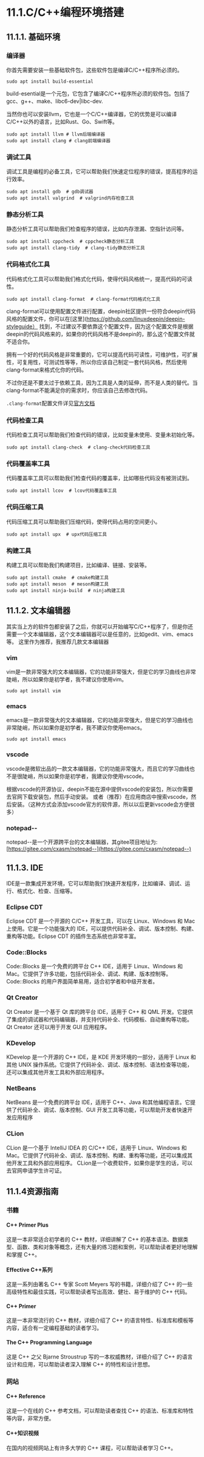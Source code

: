 # 11.1.C/C++编程环境搭建

## 11.1.1. 基础环境

### 编译器

你首先需要安装一些基础软件包，这些软件包是编译C/C++程序所必须的。

```Shell
sudo apt install build-essential
```

build-esential是一个元包，它包含了编译C/C++程序所必须的软件包。包括了gcc、g++、make、libc6-dev|libc-dev.

当然你也可以安装llvm，它也是一个C/C++编译器，它的优势是可以编译C/C++以外的语言，比如Rust、Go、Swift等。

```Shell
sudo apt install llvm # llvm后端编译器
sudo apt install clang # clang前端编译器
```

### 调试工具

调试工具是编程的必备工具，它可以帮助我们快速定位程序的错误，提高程序的运行效率。

```Shell
sudo apt install gdb  # gdb调试器
sudo apt install valgrind  # valgrind内存检查工具
```

### 静态分析工具

静态分析工具可以帮助我们检查程序的错误，比如内存泄漏、空指针访问等。

```Shell
sudo apt install cppcheck  # cppcheck静态分析工具
sudo apt install clang-tidy  # clang-tidy静态分析工具
```

### 代码格式化工具

代码格式化工具可以帮助我们格式化代码，使得代码风格统一，提高代码的可读性。

```Shell
sudo apt install clang-format  # clang-format代码格式化工具
```

clang-format可以使用配置文件进行配置，deepin社区提供一份符合deepin代码风格的配置文件，你可以在[这里](https://github.com/linuxdeepin/deepin-styleguide）
找到，不过建议不要依靠这个配置文件，因为这个配置文件是根据deepin的代码风格来的，如果你的代码风格不是deepin的，那么这个配置文件就不适合你。

拥有一个好的代码风格是非常重要的，它可以提高代码可读性，可维护性，可扩展性，可复用性，可测试性等等，所以你应该自己制定一套代码风格，然后使用clang-format来格式化你的代码。

不过你还是不要太过于依赖工具，因为工具是人类的延伸，而不是人类的替代。当clang-format不能满足你的需求时，你应该自己去修改代码。

`.clang-format`配置文件详见[官方文档](https://clang.llvm.org/docs/ClangFormatStyleOptions.html)

### 代码检查工具

代码检查工具可以帮助我们检查代码的错误，比如变量未使用、变量未初始化等。

```Shell
sudo apt install clang-check  # clang-check代码检查工具
```

### 代码覆盖率工具

代码覆盖率工具可以帮助我们检查代码的覆盖率，比如哪些代码没有被测试到。

```Shell
sudo apt install lcov  # lcov代码覆盖率工具
```

### 代码压缩工具

代码压缩工具可以帮助我们压缩代码，使得代码占用的空间更小。

```Shell
sudo apt install upx  # upx代码压缩工具
```

### 构建工具

构建工具可以帮助我们构建项目，比如编译、链接、安装等。

```Shell
sudo apt install cmake  # cmake构建工具
sudo apt install meson  # meson构建工具
sudo apt install ninja-build  # ninja构建工具
```

## 11.1.2. 文本编辑器

其实当上方的软件包都安装了之后，你就可以开始编写C/C++程序了，但是你还需要一个文本编辑器，这个文本编辑器可以是任意的，比如gedit、vim、emacs等。
这里作为推荐，我推荐几款文本编辑器

### vim

vim是一款非常强大的文本编辑器，它的功能非常强大，但是它的学习曲线也非常陡峭，所以如果你是初学者，我不建议你使用vim。

```Shell
sudo apt install vim
```

### emacs

emacs是一款非常强大的文本编辑器，它的功能非常强大，但是它的学习曲线也非常陡峭，所以如果你是初学者，我不建议你使用emacs。

```Shell
sudo apt install emacs
```

### vscode

vscode是微软出品的一款文本编辑器，它的功能非常强大，而且它的学习曲线也不是很陡峭，所以如果你是初学者，我建议你使用vscode。

根据vscode的开源协议，deepin不能在源中提供vscode的安装包，所以你需要去官网下载安装包，然后手动安装。
或者（推荐）在应用商店中搜索vscode，然后安装。（这种方式会添加vscode官方的软件源，所以以后更新vscode会方便很多）

### notepad--

notepad--是一个开源跨平台的文本编辑器，其gitee项目地址为: [https://gitee.com/cxasm/notepad--](https://gitee.com/cxasm/notepad--)

## 11.1.3. IDE

IDE是一款集成开发环境，它可以帮助我们快速开发程序，比如编译、调试、运行、格式化、检查、压缩等。

### Eclipse CDT

Eclipse CDT 是一个开源的 C/C++ 开发工具，可以在 Linux、Windows 和 Mac 上使用。它是一个功能强大的 IDE，可以提供代码补全、调试、版本控制、构建、重构等功能。Eclipse CDT 的插件生态系统也非常丰富。

### Code::Blocks

Code::Blocks 是一个免费的跨平台 C++ IDE，适用于 Linux、Windows 和 Mac。它提供了许多功能，包括代码补全、调试、构建、版本控制等。Code::Blocks 的用户界面简单易用，适合初学者和中级开发者。

### Qt Creator

Qt Creator 是一个基于 Qt 库的跨平台 IDE，适用于 C++ 和 QML 开发。它提供了集成的调试器和代码编辑器，并支持代码补全、代码模板、自动重构等功能。Qt Creator 还可以用于开发 GUI 应用程序。

### KDevelop

KDevelop 是一个开源的 C++ IDE，是 KDE 开发环境的一部分，适用于 Linux 和其他 UNIX 操作系统。它提供了代码补全、调试、版本控制、语法检查等功能，还可以集成其他开发工具和外部应用程序。

### NetBeans

NetBeans 是一个免费的跨平台 IDE，适用于 C++、Java 和其他编程语言。它提供了代码补全、调试、版本控制、GUI 开发工具等功能，可以帮助开发者快速开发应用程序

### CLion

CLion 是一个基于 IntelliJ IDEA 的 C/C++ IDE，适用于 Linux、Windows 和 Mac。它提供了代码补全、调试、版本控制、构建、重构等功能，还可以集成其他开发工具和外部应用程序。 CLion是一个收费软件，如果你是学生的话，可以去官网申请学生许可证。

## 11.1.4资源指南

### 书籍

#### C++ Primer Plus

这是一本非常适合初学者的 C++ 教材，详细讲解了 C++ 的基本语法、数据类型、函数、类和对象等概念，还有大量的练习题和案例，可以帮助读者更好地理解和掌握 C++。

#### Effective C++系列

这是一系列由著名 C++ 专家 Scott Meyers 写的书籍，详细介绍了 C++ 的一些高级特性和最佳实践，可以帮助读者写出高效、健壮、易于维护的 C++ 代码。

#### C++ Primer

这是一本非常流行的 C++ 教材，详细介绍了 C++ 的语言特性、标准库和模板等内容，适合有一定编程基础的读者学习。

#### The C++ Programming Language

这是 C++ 之父 Bjarne Stroustrup 写的一本权威教材，详细介绍了 C++ 的语言设计和应用，可以帮助读者深入理解 C++ 的特性和设计思想。

### 网站

#### C++ Reference

这是一个在线的 C++ 参考文档，可以帮助读者查找 C++ 的语法、标准库和特性等内容，非常方便。

#### C++知识视频

在国内的视频网站上有许多大学的 C++ 课程，可以帮助读者学习 C++。
